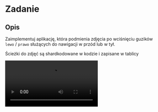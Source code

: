 # Zadanie
## Opis
Zaimplementuj aplikację, która podmienia zdjęcia po wciśnięciu guzików `lewo` / `prawo` służących do nawigacji w przód lub w tył.

Ścieżki do zdjęć są shardkodowane w kodzie i zapisane w tablicy

<video src="./demo.mov" autoplay controls>